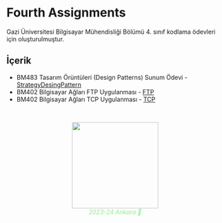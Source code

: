 # Fourth Assignments

Gazi Üniversitesi Bilgisayar Mühendisliği Bölümü 4. sınıf kodlama ödevleri için oluşturulmuştur.

## İçerik

- BM483 Tasarım Örüntüleri (Design Patterns) Sunum Ödevi - [StrategyDesingPattern](https://github.com/sedataskan/fourthAssignments/tree/main/StrategyDesignPattern)
- BM402 Bilgisayar Ağları FTP Uygulanması - [FTP](https://github.com/sedataskan/fourthAssignments/tree/main/ComputerNetworks/ftp)
- BM402 Bilgisayar Ağları TCP Uygulanması - [TCP](https://github.com/sedataskan/fourthAssignments/tree/main/ComputerNetworks/tcp)

<br>

<div>
    <p align="center" style="color:lightgreen">
        <img src="https://media.tenor.com/hia7bVBU48QAAAAj/grok-chatgpt.gif" width="200" />
        <br>
        <i> 2023-24 Ankara 🤍 </i>
    </p>
</div>
